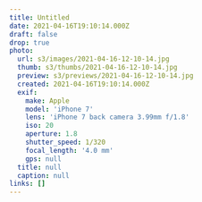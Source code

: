 ```yaml
---
title: Untitled
date: 2021-04-16T19:10:14.000Z
draft: false
drop: true
photo:
  url: s3/images/2021-04-16-12-10-14.jpg
  thumb: s3/thumbs/2021-04-16-12-10-14.jpg
  preview: s3/previews/2021-04-16-12-10-14.jpg
  created: 2021-04-16T19:10:14.000Z
  exif:
    make: Apple
    model: 'iPhone 7'
    lens: 'iPhone 7 back camera 3.99mm f/1.8'
    iso: 20
    aperture: 1.8
    shutter_speed: 1/320
    focal_length: '4.0 mm'
    gps: null
  title: null
  caption: null
links: []
---
```


